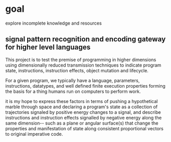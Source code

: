 # goal

explore incomplete knowledge and resources

## signal pattern recognition and encoding gateway for higher level languages   

This project is to test the premise of programming in higher dimensions using dimensionally reduced transmission
techniques to indicate program state, instructions, instruction effects, object mutation and lifecycle.

For a given program, we typically have a language, parameters, instructions, datatypes, and well defined finite 
execution properties forming the basis for a thing humans run on computers to perform work.

it is my hope to express these factors in terms of pushing a hypothetical marble through space and declaring a 
program's state as a collection of trajectories signaled by positive energy changes to a signal, and describe 
instructions and instruction effects signalled by negative energy along the same dimension--  such as a plane or 
angular surface(s) that change the properties and manifestation of state along consistent proportional vectors to 
original imperative code.

